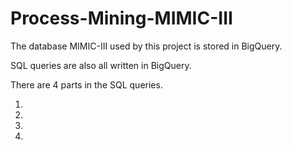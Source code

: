 # Process-Mining-MIMIC-III

The database MIMIC-III used by this project is stored in BigQuery.

SQL queries are also all written in BigQuery.

There are 4 parts in the SQL queries.

1.

2.

3.

4.
